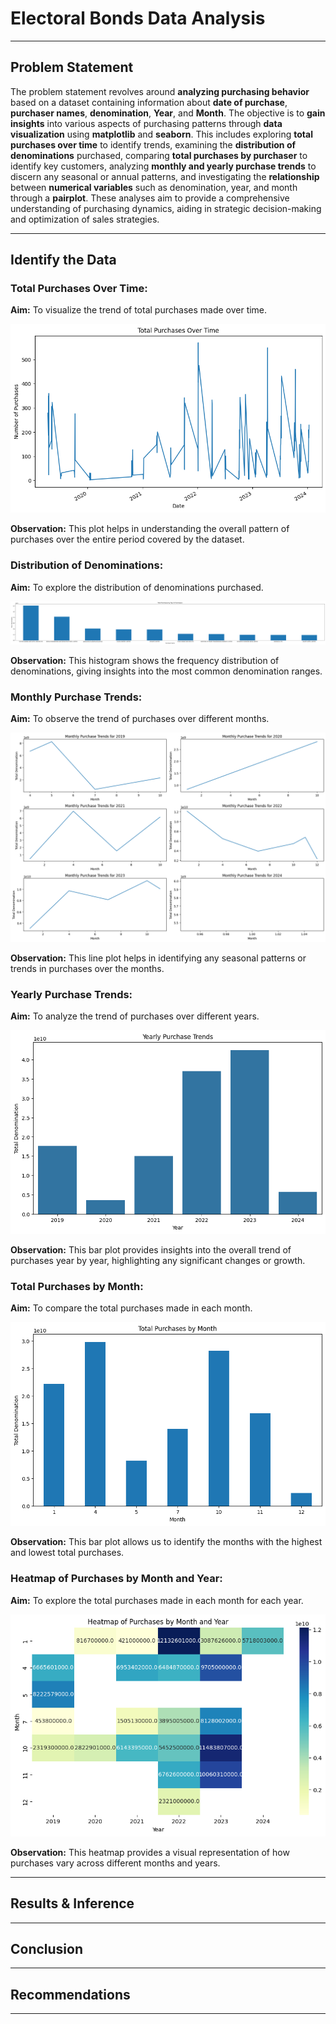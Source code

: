 # Electoral Bonds Data Analysis
-----

## Problem Statement

The problem statement revolves around **analyzing purchasing behavior** based on a dataset containing information about **date of purchase**, **purchaser names**, **denomination**, **Year**, and **Month**. The objective is to **gain insights** into various aspects of purchasing patterns through **data visualization** using **matplotlib** and **seaborn**.
This includes exploring **total purchases over time** to identify trends, examining the **distribution of denominations** purchased, comparing **total purchases by purchaser** to identify key customers, analyzing **monthly and yearly purchase trends** to discern any seasonal or annual patterns, and investigating the **relationship** between **numerical variables** such as denomination, year, and month through a **pairplot**.
These analyses aim to provide a comprehensive understanding of purchasing dynamics, aiding in strategic decision-making and optimization of sales strategies.

-----

## Identify the Data

### Total Purchases Over Time:

**Aim:** To visualize the trend of total purchases made over time.

![Total Purchases Over Time](image.png)

**Observation:** This plot helps in understanding the overall pattern of purchases over the entire period covered by the dataset.

### Distribution of Denominations:

**Aim:** To explore the distribution of denominations purchased.

![Distribution of Denominations](image-1.png)

**Observation:** This histogram shows the frequency distribution of denominations, giving insights into the most common denomination ranges.

### Monthly Purchase Trends:

**Aim:** To observe the trend of purchases over different months.

![Monthly Purchase Trends](image-2.png)

**Observation:** This line plot helps in identifying any seasonal patterns or trends in purchases over the months.

### Yearly Purchase Trends:

**Aim:** To analyze the trend of purchases over different years.

![Yearly Purchase Trends](image-3.png)

**Observation:** This bar plot provides insights into the overall trend of purchases year by year, highlighting any significant changes or growth.

### Total Purchases by Month:

**Aim:** To compare the total purchases made in each month.

![Total Purchases by Month](image-4.png)

**Observation:** This bar plot allows us to identify the months with the highest and lowest total purchases.

### Heatmap of Purchases by Month and Year:

**Aim:** To explore the total purchases made in each month for each year.

![Heatmap of Purchases by Month and Year](image-5.png)

**Observation:** This heatmap provides a visual representation of how purchases vary across different months and years.

-----

## Results & Inference



-----

## Conclusion



-----

## Recommendations



-----